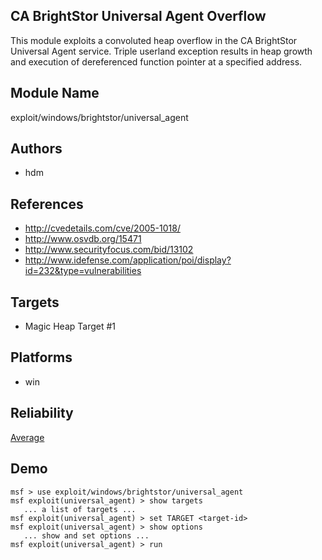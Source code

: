 ## CA BrightStor Universal Agent Overflow

This module exploits a convoluted heap overflow in the CA 
BrightStor Universal Agent service. Triple userland 
exception results in heap growth and execution of 
dereferenced function pointer at a specified address.


## Module Name
exploit/windows/brightstor/universal_agent

## Authors
* hdm


## References
* http://cvedetails.com/cve/2005-1018/
* http://www.osvdb.org/15471
* http://www.securityfocus.com/bid/13102
* http://www.idefense.com/application/poi/display?id=232&type=vulnerabilities



## Targets
* Magic Heap Target #1


## Platforms
* win

## Reliability
[Average](https://github.com/rapid7/metasploit-framework/wiki/Exploit-Ranking)

## Demo

```
msf > use exploit/windows/brightstor/universal_agent
msf exploit(universal_agent) > show targets
   ... a list of targets ...
msf exploit(universal_agent) > set TARGET <target-id>
msf exploit(universal_agent) > show options
   ... show and set options ...
msf exploit(universal_agent) > run
```
    
    